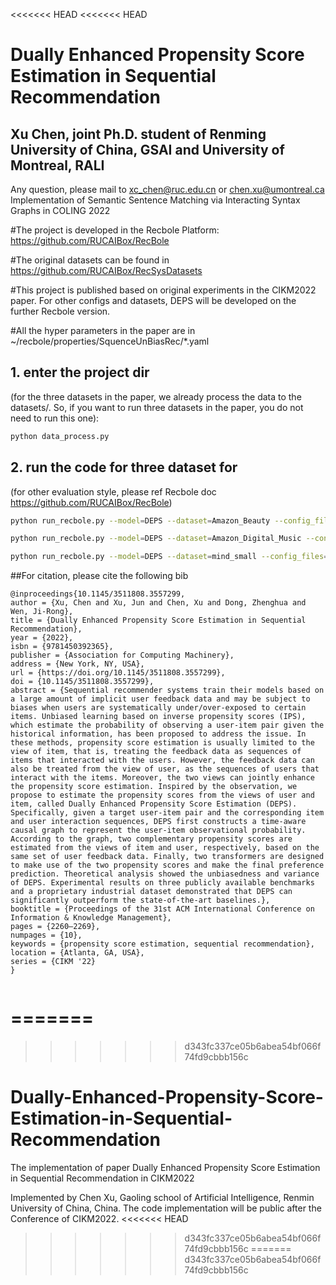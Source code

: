 <<<<<<< HEAD
<<<<<<< HEAD
# Dually Enhanced Propensity Score Estimation in Sequential Recommendation
## Xu Chen, joint Ph.D. student of Renming University of China, GSAI and University of Montreal, RALI
Any question, please mail to xc_chen@ruc.edu.cn or chen.xu@umontreal.ca\
Implementation of Semantic Sentence Matching via Interacting Syntax Graphs in COLING 2022

#The project is developed in the Recbole Platform:
https://github.com/RUCAIBox/RecBole

#The original datasets can be found in https://github.com/RUCAIBox/RecSysDatasets

#This project is published based on original experiments in the CIKM2022 paper. 
For other configs and datasets, DEPS will be developed on the further Recbole version.

#All the hyper parameters in the paper are in ~/recbole/properties/SquenceUnBiasRec/*.yaml



## 1. enter the project dir 
(for the three datasets in the paper, we already process the data to the datasets/. So, if you want to run three datasets in the paper, you do not need to run this one):
 ```bash
python data_process.py
 ```
## 2. run the code for three dataset for 
(for other evaluation style, please ref Recbole doc https://github.com/RUCAIBox/RecBole)
```bash
python run_recbole.py --model=DEPS --dataset=Amazon_Beauty --config_files=recbole/properties/SquenceUnBiasRec/DEPS_amazon_beauty.yaml
```

```bash
python run_recbole.py --model=DEPS --dataset=Amazon_Digital_Music --config_files=recbole/properties/SquenceUnBiasRec/DEPS_amazon_music.yaml
```

```bash
python run_recbole.py --model=DEPS --dataset=mind_small --config_files=recbole/properties/SquenceUnBiasRec/DEPS_mind.yaml
```


##For citation, please cite the following bib
```
@inproceedings{10.1145/3511808.3557299,
author = {Xu, Chen and Xu, Jun and Chen, Xu and Dong, Zhenghua and Wen, Ji-Rong},
title = {Dually Enhanced Propensity Score Estimation in Sequential Recommendation},
year = {2022},
isbn = {9781450392365},
publisher = {Association for Computing Machinery},
address = {New York, NY, USA},
url = {https://doi.org/10.1145/3511808.3557299},
doi = {10.1145/3511808.3557299},
abstract = {Sequential recommender systems train their models based on a large amount of implicit user feedback data and may be subject to biases when users are systematically under/over-exposed to certain items. Unbiased learning based on inverse propensity scores (IPS), which estimate the probability of observing a user-item pair given the historical information, has been proposed to address the issue. In these methods, propensity score estimation is usually limited to the view of item, that is, treating the feedback data as sequences of items that interacted with the users. However, the feedback data can also be treated from the view of user, as the sequences of users that interact with the items. Moreover, the two views can jointly enhance the propensity score estimation. Inspired by the observation, we propose to estimate the propensity scores from the views of user and item, called Dually Enhanced Propensity Score Estimation (DEPS). Specifically, given a target user-item pair and the corresponding item and user interaction sequences, DEPS first constructs a time-aware causal graph to represent the user-item observational probability. According to the graph, two complementary propensity scores are estimated from the views of item and user, respectively, based on the same set of user feedback data. Finally, two transformers are designed to make use of the two propensity scores and make the final preference prediction. Theoretical analysis showed the unbiasedness and variance of DEPS. Experimental results on three publicly available benchmarks and a proprietary industrial dataset demonstrated that DEPS can significantly outperform the state-of-the-art baselines.},
booktitle = {Proceedings of the 31st ACM International Conference on Information & Knowledge Management},
pages = {2260–2269},
numpages = {10},
keywords = {propensity score estimation, sequential recommendation},
location = {Atlanta, GA, USA},
series = {CIKM '22}
}


```
=======
=======
>>>>>>> d343fc337ce05b6abea54bf066f74fd9cbbb156c
# Dually-Enhanced-Propensity-Score-Estimation-in-Sequential-Recommendation
The implementation of paper Dually Enhanced Propensity Score Estimation in Sequential Recommendation in CIKM2022

Implemented by Chen Xu, Gaoling school of Artificial Intelligence, Renmin University of China, China.
The code implementation will be public after the Conference of CIKM2022.
<<<<<<< HEAD
>>>>>>> d343fc337ce05b6abea54bf066f74fd9cbbb156c
=======
>>>>>>> d343fc337ce05b6abea54bf066f74fd9cbbb156c

